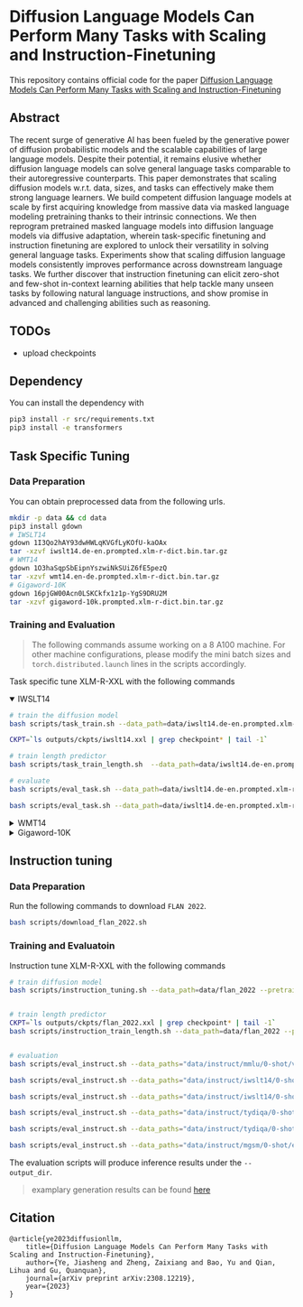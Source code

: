 # Diffusion Language Models Can Perform Many Tasks with Scaling and Instruction-Finetuning

This repository contains official code for the paper [Diffusion Language Models Can Perform Many Tasks with Scaling and Instruction-Finetuning](https://arxiv.org/abs/2308.12219)

## Abstract

The recent surge of generative AI has been fueled by the generative power of diffusion probabilistic models and the scalable capabilities of large language models. Despite their potential, it remains elusive whether diffusion language models can solve general language tasks comparable to their autoregressive counterparts. This paper demonstrates that scaling diffusion models w.r.t. data, sizes, and tasks can effectively make them strong language learners. We build competent diffusion language models at scale by first acquiring knowledge from massive data via masked language modeling pretraining thanks to their intrinsic connections. We then reprogram pretrained masked language models into diffusion language models via diffusive adaptation, wherein task-specific finetuning and instruction finetuning are explored to unlock their versatility in solving general language tasks. Experiments show that scaling diffusion language models consistently improves performance across downstream language tasks. We further discover that instruction finetuning can elicit zero-shot and few-shot in-context learning abilities that help tackle many unseen tasks by following natural language instructions, and show promise in advanced and challenging abilities such as reasoning.

## TODOs
* upload checkpoints

## Dependency

You can install the dependency with

```bash
pip3 install -r src/requirements.txt
pip3 install -e transformers
```

## Task Specific Tuning
### Data Preparation
You can obtain preprocessed data from the following urls.
```bash
mkdir -p data && cd data
pip3 install gdown
# IWSLT14
gdown 1I3Qo2hAY93dwHWLqKVGfLyKOfU-kaOAx
tar -xzvf iwslt14.de-en.prompted.xlm-r-dict.bin.tar.gz
# WMT14
gdown 1O3haSqpSbEipnYszwiNkSUiZ6fE5pezQ
tar -xzvf wmt14.en-de.prompted.xlm-r-dict.bin.tar.gz
# Gigaword-10K
gdown 16pjGW00Acn0LSKCkfx1z1p-YgS9DRU2M
tar -xzvf gigaword-10k.prompted.xlm-r-dict.bin.tar.gz
```

### Training and Evaluation

> The following commands assume working on a 8 A100 machine. For other machine configurations, please modify the mini batch sizes and `torch.distributed.launch` lines in the scripts accordingly. 

Task specific tune XLM-R-XXL with the following commands
<details open>
<summary>IWSLT14</summary>

```bash
# train the diffusion model
bash scripts/task_train.sh --data_path=data/iwslt14.de-en.prompted.xlm-r-dict.bin --pretrained=facebook/xlm-roberta-xxl --cache_dir=cache --output_dir=outputs/ckpts/iwslt14.xxl --train_steps=30000 --eval_steps=5000 --mini_bsz=2048 --accum_step=8 --ds_config=scripts/ds_config_zero2.json --extra="--src_lang de --tgt_lang en"

CKPT=`ls outputs/ckpts/iwslt14.xxl | grep checkpoint* | tail -1`

# train length predictor
bash scripts/task_train_length.sh  --data_path=data/iwslt14.de-en.prompted.xlm-r-dict.bin --pretrained=facebook/xlm-roberta-xxl --cache_dir=cache --output_dir=outputs/ckpts/iwslt14.xxl.length --train_steps=30000 --eval_steps=5000 --mini_bsz=4 --accum_step=8 --ds_config=scripts/ds_config_zero2.json --ckpt=outputs/ckpts/iwslt14.xxl/$CKPT --extra="--src_lang de --tgt_lang en" 

# evaluate
bash scripts/eval_task.sh --data_path=data/iwslt14.de-en.prompted.xlm-r-dict.bin --ckpt=outputs/ckpts/iwslt14.xxl --metric=bleu --output_dir=outputs/ckpts/iwslt14.xxl/eval --extra="--src_lang en --tgt_lang de --oracle_length"   

bash scripts/eval_task.sh --data_path=data/iwslt14.de-en.prompted.xlm-r-dict.bin --ckpt=outputs/ckpts/iwslt14.xxl.length --metric=bleu --output_dir=outputs/ckpts/iwslt14.xxl.length/eval --length_beam=10 --extra="--src_lang en --tgt_lang de"
```

</details>

<details>
<summary>WMT14</summary>

```bash
# train the diffusion model
bash scripts/task_train.sh --data_path=data/wmt14.en-de.prompted.xlm-r-dict.bin --pretrained=facebook/xlm-roberta-xxl --cache_dir=cache --output_dir=outputs/ckpts/wmt14.xxl --train_steps=100000 --eval_steps=10000 --mini_bsz=1024 --accum_step=16 --ds_config=scripts/ds_config_zero2.json --extra="--src_lang en --tgt_lang de --bleu_tokenize intl"

CKPT=`ls outputs/ckpts/wmt14.xxl | grep checkpoint* | tail -1`

# train length predictor
bash scripts/task_train_length.sh --data_path=data/wmt14.en-de.prompted.xlm-r-dict.bin --pretrained=facebook/xlm-roberta-xxl --cache_dir=cache --output_dir=outputs/ckpts/wmt14.xxl.length --train_steps=30000 --eval_steps=5000 --mini_bsz=4 --accum_step=8 --ds_config=scripts/ds_config_zero2.json --ckpt=outputs/ckpts/wmt14.xxl/$CKPT --extra="--src_lang en --tgt_lang de --bleu_tokenize intl" 

# evaluate
bash scripts/eval_task.sh --data_path=data/wmt14.en-de.prompted.xlm-r-dict.bin --ckpt=outputs/ckpts/wmt14.xxl --metric=bleu --output_dir=outputs/ckpts/wmt14.xxl/out --extra="--src_lang en --tgt_lang de --oracle_length"
bash scripts/eval_task.sh --data_path=data/wmt14.en-de.prompted.xlm-r-dict.bin --ckpt=outputs/ckpts/wmt14.xxl.length --metric=bleu --output_dir=outputs/ckpts/wmt14.xxl.length/out --length_bema=10 --extra="--src_lang en --tgt_lang de"
```

</details>


<details>
<summary>Gigaword-10K</summary>

```bash
# train the diffusion model
bash scripts/task_train.sh --data_path=data/gigaword-10k.prompted.xlm-r-dict.bin --pretrained=facebook/xlm-roberta-xxl --cache_dir=cache --output_dir=outputs/ckpts/gigaword-10k.xxl --train_steps=1000 --eval_steps=100 --mini_bsz=2048 --accum_step=1 --ds_config=scripts/ds_config_zero2.json --metric=rouge --extra="--src_lang src --tgt_lang tgt"

CKPT=`ls outputs/ckpts/gigaword-10k.xxl | grep checkpoint* | tail -1`

# train length predictor
bash scripts/task_train_length.sh --data_path=data/gigaword-10k.prompted.xlm-r-dict.bin --pretrained=facebook/xlm-roberta-xxl --cache_dir=cache --output_dir=outputs/ckpts/gigaword-10k.xxl.length --train_steps=30000 --eval_steps=5000 --mini_bsz=4 --accum_step=8 --ds_config=scripts/ds_config_zero2.json --ckpt=outputs/ckpts/gigword-10k.xxl/$CKPT --metric=rouge --extra="--src_lang src --tgt_lang tgt " 

# evaluate
bash scripts/eval_task.sh --data_path=data/gigaword-10k.prompted.xlm-r-dict.bin --ckpt=outputs/ckpts/gigaword-10k.xxl --metric=rouge --output_dir=outputs/ckpts/wmt14.xxl/out --extra="--src_lang src --tgt_lang tgt --oracle_length"
bash scripts/eval_task.sh --data_path=data/gigaword-10k.prompted.xlm-r-dict.bin --ckpt=outputs/ckpts/gigaword-10k.xxl.length --metric=rouge --output_dir=outputs/ckpts/wmt14.xxl.length/out --length_bema=10 --extra="--src_lang src --tgt_lang tgt"
```

</details>

## Instruction tuning
### Data Preparation
Run the following commands to download `FLAN 2022`.
```bash
bash scripts/download_flan_2022.sh
```

### Training and Evaluatoin
Instruction tune XLM-R-XXL with the following commands

```bash
# train diffusion model
bash scripts/instruction_tuning.sh --data_path=data/flan_2022 --pretrained=facebook/xlm-roberta-xxl --output_dir=outputs/ckpts/flan_2022.xxl --cache_dir=cache --train_steps=4000 --mini_bsz=2 --accum_step=128 --ds_config=scripts/ds_config_zero2.json


# train length predictor
CKPT=`ls outputs/ckpts/flan_2022.xxl | grep checkpoint* | tail -1`
bash scripts/instruction_train_length.sh --data_path=data/flan_2022 --pretrained=facebook/xlm-roberta-xxl --output_dir=outputs/ckpts/flan_2022.xxl.length --cache_dir=cache --train_steps=16000 --mini_bsz=16 --accum_step=2 --ds_config=scripts/ds_config_zero2.json --ckpt=outputs/ckpts/flan_2022.xxl/$CKPT


# evaluation
bash scripts/eval_instruct.sh --data_paths="data/instruct/mmlu/0-shot/val/full.jsonl data/instruct/mmlu/2-shot/val/full.jsonl data/instruct/bbh-nlp/0-shot/validation/full.jsonl instruct/bbh-nlp/2-shot/validation/full.jsonl" --ckpt=outputs/ckpts/flan_2022.xxl --output_dir=outputs/ckpts/flan_2022.xxl/out --mini_bsz=8 --max_iter=1 --extra="--oracle_length"

bash scripts/eval_instruct.sh --data_paths="data/instruct/iwslt14/0-shot/test/deen.jsonl data/instruct/iwslt14/2-shot/test/deen.jsonl" --ckpt=outputs/ckpts/flan_2022.xxl --output_dir=outputs/ckpts/flan_2022.xxl/out --mini_bsz=8 --max_iter=50 --extra="--oracle_length"

bash scripts/eval_instruct.sh --data_paths="data/instruct/iwslt14/0-shot/test/deen.jsonl data/instruct/iwslt14/2-shot/test/deen.jsonl" --ckpt=outputs/ckpts/flan_2022.xxl.length --output_dir=outputs/ckpts/flan_2022.xxl.length/out --mini_bsz=8 --max_iter=50 --length_beam=10

bash scripts/eval_instruct.sh --data_paths="data/instruct/tydiqa/0-shot/validation/flan2022.jsonl data/instruct/tydiqa/1-shot/validation/flan2022.jsonl" --ckpt=outputs/ckpts/flan_2022.xxl --output_dir=outputs/ckpts/flan_2022.xxl/out --mini_bsz=8 --max_iter=10 --extra="--oracle_length"

bash scripts/eval_instruct.sh --data_paths="data/instruct/tydiqa/0-shot/validation/flan2022.jsonl data/instruct/tydiqa/1-shot/validation/flan2022.jsonl" --ckpt=outputs/ckpts/flan_2022.xxl.length --output_dir=outputs/ckpts/flan_2022.xxl.length/out --mini_bsz=8 --max_iter=10 --length_beam=3

bash scripts/eval_instruct.sh --data_paths="data/instruct/mgsm/0-shot/en.jsonl data/instruct/mgsm/3-shot/en.jsonl" --ckpt=outputs/ckpts/flan_2022.xxl --output_dir=outputs/ckpts/flan_2022.xxl/out --mini_bsz=8 --max_iter=50 --extra="--oracle_length"

```

The evaluation scripts will produce inference results under the `--output_dir`. 
> examplary generation results can be found [here](https://gofile.io/d/bNZ8MM)

## Citation

```
@article{ye2023diffusionllm,
    title={Diffusion Language Models Can Perform Many Tasks with Scaling and Instruction-Finetuning},
    author={Ye, Jiasheng and Zheng, Zaixiang and Bao, Yu and Qian, Lihua and Gu, Quanquan},
    journal={arXiv preprint arXiv:2308.12219},
    year={2023}
}
```
